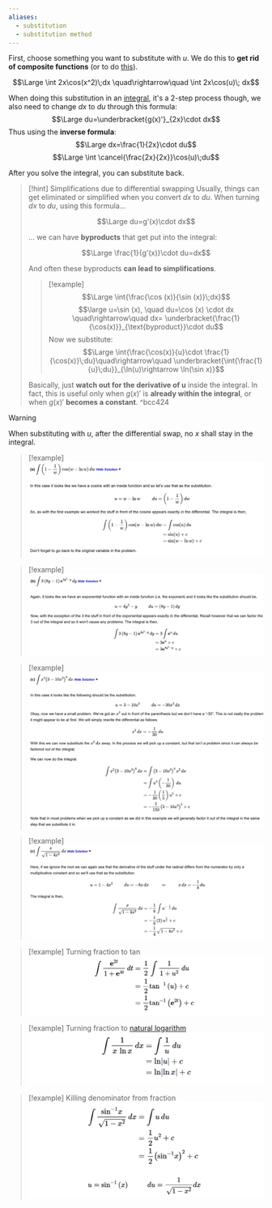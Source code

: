 ```yaml
---
aliases:
  - substitution
  - substitution method
---
```

First, choose something you want to substitute with $u$. We do this to **get rid of composite functions** (or to do [this](#^bcc424)).

$$\Large \int 2x\cos(x^2)\;dx \quad\rightarrow\quad \int 2x\cos(u)\; dx$$

When doing this substitution in an [integral](4.%20Indefinite%20Integrals.md), it's a 2-step process though, we also need to change $dx$ to $du$ through this formula:
$$\Large du=\underbracket{g(x)'}_{2x}\cdot dx$$
Thus using the **inverse formula**:
$$\Large dx=\frac{1}{2x}\cdot du$$
$$\Large \int \cancel{\frac{2x}{2x}}\cos(u)\;du$$

After you solve the integral, you can substitute back.

> [!hint] Simplifications due to differential swapping
> Usually, things can get eliminated or simplified when you convert $dx$ to $du$.
> When turning $dx$ to $du$, using this formula...
> 
> $$\Large du=g'(x)\cdot dx$$
> 
> ... we can have **byproducts** that get put into the integral:
> 
> $$\Large \frac{1}{g'(x)}\cdot du=dx$$
> 
>And often these byproducts **can lead to simplifications**.
>
>> [!example]
> $$\Large \int{\frac{\cos (x)}{\sin (x)}\;dx}$$
> >$$\large u=\sin (x), \quad du=\cos (x) \cdot dx \quad\rightarrow\quad dx= \underbracket{\frac{1}{\cos(x)}}_{\text{byproduct}}\cdot du$$
> >Now we substitute:
> >$$\Large \int{\frac{\cos(x)}{u}\cdot \frac{1}{\cos(x)}\;du}\quad\rightarrow\quad \underbracket{\int{\frac{1}{u}\;du}}_{\ln(u)\rightarrow \ln(\sin x)}$$
>
> Basically, just **watch out for the derivative of u** inside the integral. 
> In fact, this is useful only when $g(x)'$ is **already within the integral**, or when $g(x)'$ **becomes a constant**. 
^bcc424

> [!warning]
> When substituting with $u$, after the differential swap, no $x$ shall stay in the integral.

> [!example]
> ![](../z_images/Pasted%20image%2020250422152215.png)

> [!example]
> ![](../z_images/Pasted%20image%2020250422152239.png)

> [!example]
> ![](../z_images/Pasted%20image%2020250422152300.png)

> [!example]
> ![](../z_images/Pasted%20image%2020250422152138.png)

> [!example] Turning fraction to $\tan$
> ![](../z_images/Pasted%20image%2020250427122456.png)

> [!example] Turning fraction to [natural logarithm](../Calculus/5.%20Logarithms.md)
> ![](../z_images/Pasted%20image%2020250427122610.png)

> [!example] Killing denominator from fraction
> ![](../z_images/Pasted%20image%2020250427122843.png)![](../z_images/Pasted%20image%2020250427122900.png)

